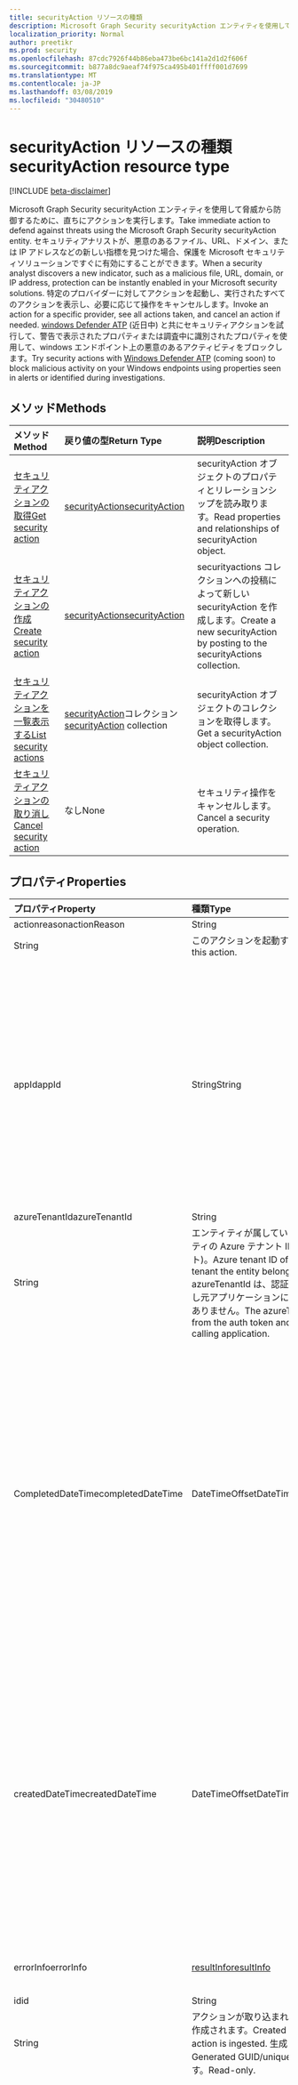 ```yaml
---
title: securityAction リソースの種類
description: Microsoft Graph Security securityAction エンティティを使用して脅威から防御するために、直ちにアクションを実行します。 セキュリティアナリストが、悪意のあるファイル、URL、ドメイン、または IP アドレスなどの新しい指標を見つけた場合、保護を Microsoft セキュリティソリューションですぐに有効にすることができます。 特定のプロバイダーに対してアクションを起動し、実行されたすべてのアクションを表示し、必要に応じて操作をキャンセルします。 windows Defender ATP (近日中) と共にセキュリティアクションを試行して、警告で表示されたプロパティまたは調査中に識別されたプロパティを使用して、windows エンドポイント上の悪意のあるアクティビティをブロックします。
localization_priority: Normal
author: preetikr
ms.prod: security
ms.openlocfilehash: 87cdc7926f44b86eba473be6bc141a2d1d2f606f
ms.sourcegitcommit: b877a8dc9aeaf74f975ca495b401ffff001d7699
ms.translationtype: MT
ms.contentlocale: ja-JP
ms.lasthandoff: 03/08/2019
ms.locfileid: "30480510"
---
```

# <a name="securityaction-resource-type"></a><span data-ttu-id="25234-106">securityAction リソースの種類</span><span class="sxs-lookup"><span data-stu-id="25234-106">securityAction resource type</span></span>

[!INCLUDE [beta-disclaimer](../../includes/beta-disclaimer.md)]

<span data-ttu-id="25234-107">Microsoft Graph Security securityAction エンティティを使用して脅威から防御するために、直ちにアクションを実行します。</span><span class="sxs-lookup"><span data-stu-id="25234-107">Take immediate action to defend against threats using the Microsoft Graph Security securityAction entity.</span></span> <span data-ttu-id="25234-108">セキュリティアナリストが、悪意のあるファイル、URL、ドメイン、または IP アドレスなどの新しい指標を見つけた場合、保護を Microsoft セキュリティソリューションですぐに有効にすることができます。</span><span class="sxs-lookup"><span data-stu-id="25234-108">When a security analyst discovers a new indicator, such as a malicious file, URL, domain, or IP address, protection can be instantly enabled in your Microsoft security solutions.</span></span> <span data-ttu-id="25234-109">特定のプロバイダーに対してアクションを起動し、実行されたすべてのアクションを表示し、必要に応じて操作をキャンセルします。</span><span class="sxs-lookup"><span data-stu-id="25234-109">Invoke an action for a specific provider, see all actions taken, and cancel an action if needed.</span></span> <span data-ttu-id="25234-110">[windows Defender ATP](https://docs.microsoft.com/windows/security/threat-protection/windows-defender-atp/windows-defender-advanced-threat-protection) (近日中) と共にセキュリティアクションを試行して、警告で表示されたプロパティまたは調査中に識別されたプロパティを使用して、windows エンドポイント上の悪意のあるアクティビティをブロックします。</span><span class="sxs-lookup"><span data-stu-id="25234-110">Try security actions with [Windows Defender ATP](https://docs.microsoft.com/windows/security/threat-protection/windows-defender-atp/windows-defender-advanced-threat-protection) (coming soon) to block malicious activity on your Windows endpoints using properties seen in alerts or identified during investigations.</span></span>

## <a name="methods"></a><span data-ttu-id="25234-111">メソッド</span><span class="sxs-lookup"><span data-stu-id="25234-111">Methods</span></span>

| <span data-ttu-id="25234-112">メソッド</span><span class="sxs-lookup"><span data-stu-id="25234-112">Method</span></span>       | <span data-ttu-id="25234-113">戻り値の型</span><span class="sxs-lookup"><span data-stu-id="25234-113">Return Type</span></span> | <span data-ttu-id="25234-114">説明</span><span class="sxs-lookup"><span data-stu-id="25234-114">Description</span></span> |
|:-------------|:------------|:------------|
| [<span data-ttu-id="25234-115">セキュリティアクションの取得</span><span class="sxs-lookup"><span data-stu-id="25234-115">Get security action</span></span>](../api/securityaction-get.md) | [<span data-ttu-id="25234-116">securityAction</span><span class="sxs-lookup"><span data-stu-id="25234-116">securityAction</span></span>](securityaction.md) | <span data-ttu-id="25234-117">securityAction オブジェクトのプロパティとリレーションシップを読み取ります。</span><span class="sxs-lookup"><span data-stu-id="25234-117">Read properties and relationships of securityAction object.</span></span> |
| [<span data-ttu-id="25234-118">セキュリティアクションの作成</span><span class="sxs-lookup"><span data-stu-id="25234-118">Create security action</span></span>](../api/securityactions-post.md) | [<span data-ttu-id="25234-119">securityAction</span><span class="sxs-lookup"><span data-stu-id="25234-119">securityAction</span></span>](securityaction.md) | <span data-ttu-id="25234-120">securityactions コレクションへの投稿によって新しい securityAction を作成します。</span><span class="sxs-lookup"><span data-stu-id="25234-120">Create a new securityAction by posting to the securityActions collection.</span></span> |
| [<span data-ttu-id="25234-121">セキュリティアクションを一覧表示する</span><span class="sxs-lookup"><span data-stu-id="25234-121">List security actions</span></span>](../api/securityactions-list.md) | <span data-ttu-id="25234-122">[securityAction](securityaction.md)コレクション</span><span class="sxs-lookup"><span data-stu-id="25234-122">[securityAction](securityaction.md) collection</span></span> | <span data-ttu-id="25234-123">securityAction オブジェクトのコレクションを取得します。</span><span class="sxs-lookup"><span data-stu-id="25234-123">Get a securityAction object collection.</span></span> |
|[<span data-ttu-id="25234-124">セキュリティアクションの取り消し</span><span class="sxs-lookup"><span data-stu-id="25234-124">Cancel security action</span></span>](../api/securityaction-cancelsecurityaction.md)|<span data-ttu-id="25234-125">なし</span><span class="sxs-lookup"><span data-stu-id="25234-125">None</span></span>|<span data-ttu-id="25234-126">セキュリティ操作をキャンセルします。</span><span class="sxs-lookup"><span data-stu-id="25234-126">Cancel a security operation.</span></span>|

## <a name="properties"></a><span data-ttu-id="25234-127">プロパティ</span><span class="sxs-lookup"><span data-stu-id="25234-127">Properties</span></span>

| <span data-ttu-id="25234-128">プロパティ</span><span class="sxs-lookup"><span data-stu-id="25234-128">Property</span></span>     | <span data-ttu-id="25234-129">種類</span><span class="sxs-lookup"><span data-stu-id="25234-129">Type</span></span>        | <span data-ttu-id="25234-130">説明</span><span class="sxs-lookup"><span data-stu-id="25234-130">Description</span></span> |
|:-------------|:------------|:------------|
|<span data-ttu-id="25234-131">actionreason</span><span class="sxs-lookup"><span data-stu-id="25234-131">actionReason</span></span>|<span data-ttu-id="25234-132">String
</span><span class="sxs-lookup"><span data-stu-id="25234-132">String</span></span>|<span data-ttu-id="25234-133">このアクションを起動する理由。</span><span class="sxs-lookup"><span data-stu-id="25234-133">Reason for invoking this action.</span></span>|
|<span data-ttu-id="25234-134">appId</span><span class="sxs-lookup"><span data-stu-id="25234-134">appId</span></span>|<span data-ttu-id="25234-135">String</span><span class="sxs-lookup"><span data-stu-id="25234-135">String</span></span>|<span data-ttu-id="25234-136">アクションを送信 (POST) した、呼び出し元アプリケーションのアプリケーション ID。</span><span class="sxs-lookup"><span data-stu-id="25234-136">The Application ID of the calling application that submitted (POST) the action.</span></span> <span data-ttu-id="25234-137">appId は、認証トークンから抽出され、呼び出し元アプリケーションによって手動で入力されることはありません。</span><span class="sxs-lookup"><span data-stu-id="25234-137">The appId should be extracted from the auth token and not entered manually by the calling application.</span></span>|
|<span data-ttu-id="25234-138">azureTenantId</span><span class="sxs-lookup"><span data-stu-id="25234-138">azureTenantId</span></span>|<span data-ttu-id="25234-139">String
</span><span class="sxs-lookup"><span data-stu-id="25234-139">String</span></span>|<span data-ttu-id="25234-140">エンティティが属しているテナントを判断するエンティティの Azure テナント ID (マルチテナントのサポート)。</span><span class="sxs-lookup"><span data-stu-id="25234-140">Azure tenant ID of the entity to determine which tenant the entity belongs to (multi-tenancy support).</span></span> <span data-ttu-id="25234-141">azureTenantId は、認証トークンから抽出され、呼び出し元アプリケーションによって手動で入力されることはありません。</span><span class="sxs-lookup"><span data-stu-id="25234-141">The azureTenantId should be extracted from the auth token and not entered manually by the calling application.</span></span>|
|<span data-ttu-id="25234-142">CompletedDateTime</span><span class="sxs-lookup"><span data-stu-id="25234-142">completedDateTime</span></span>|<span data-ttu-id="25234-143">DateTimeOffset</span><span class="sxs-lookup"><span data-stu-id="25234-143">DateTimeOffset</span></span>|<span data-ttu-id="25234-144">アクションが完了したときのタイムスタンプ。</span><span class="sxs-lookup"><span data-stu-id="25234-144">Timestamp when the action was completed.</span></span> <span data-ttu-id="25234-145">Timestamp 型は、ISO 8601 形式を使用して日付と時刻の情報を表し、必ず UTC 時間です。</span><span class="sxs-lookup"><span data-stu-id="25234-145">The Timestamp type represents date and time information using ISO 8601 format and is always in UTC time.</span></span> <span data-ttu-id="25234-146">たとえば、2014 年 1 月 1 日午前 0 時 (UTC) は、次のようになります。`'2014-01-01T00:00:00Z'`</span><span class="sxs-lookup"><span data-stu-id="25234-146">For example, midnight UTC on Jan 1, 2014 would look like this: `'2014-01-01T00:00:00Z'`</span></span>|
|<span data-ttu-id="25234-147">createdDateTime</span><span class="sxs-lookup"><span data-stu-id="25234-147">createdDateTime</span></span>|<span data-ttu-id="25234-148">DateTimeOffset</span><span class="sxs-lookup"><span data-stu-id="25234-148">DateTimeOffset</span></span>|<span data-ttu-id="25234-149">アクションが作成されたときのタイムスタンプ。</span><span class="sxs-lookup"><span data-stu-id="25234-149">Timestamp when the action is created.</span></span> <span data-ttu-id="25234-150">Timestamp 型は、ISO 8601 形式を使用して日付と時刻の情報を表し、必ず UTC 時間です。</span><span class="sxs-lookup"><span data-stu-id="25234-150">The Timestamp type represents date and time information using ISO 8601 format and is always in UTC time.</span></span> <span data-ttu-id="25234-151">たとえば、2014 年 1 月 1 日午前 0 時 (UTC) は、次のようになります。`'2014-01-01T00:00:00Z'`</span><span class="sxs-lookup"><span data-stu-id="25234-151">For example, midnight UTC on Jan 1, 2014 would look like this: `'2014-01-01T00:00:00Z'`</span></span>|
|<span data-ttu-id="25234-152">errorInfo</span><span class="sxs-lookup"><span data-stu-id="25234-152">errorInfo</span></span>|[<span data-ttu-id="25234-153">resultInfo</span><span class="sxs-lookup"><span data-stu-id="25234-153">resultInfo</span></span>](resultinfo.md)| <span data-ttu-id="25234-154">アクションが失敗した場合のエラー情報。</span><span class="sxs-lookup"><span data-stu-id="25234-154">Error info when the action fails.</span></span>|
|<span data-ttu-id="25234-155">id</span><span class="sxs-lookup"><span data-stu-id="25234-155">id</span></span>|<span data-ttu-id="25234-156">String
</span><span class="sxs-lookup"><span data-stu-id="25234-156">String</span></span>| <span data-ttu-id="25234-157">アクションが取り込まれたの場合に、システムによって作成されます。</span><span class="sxs-lookup"><span data-stu-id="25234-157">Created by the system when the action is ingested.</span></span> <span data-ttu-id="25234-158">生成された GUID/一意の識別子。</span><span class="sxs-lookup"><span data-stu-id="25234-158">Generated GUID/unique identifier.</span></span> <span data-ttu-id="25234-159">値の取得のみ可能です。</span><span class="sxs-lookup"><span data-stu-id="25234-159">Read-only.</span></span>|
|<span data-ttu-id="25234-160">lastactiondatetime</span><span class="sxs-lookup"><span data-stu-id="25234-160">lastActionDateTime</span></span>|<span data-ttu-id="25234-161">DateTimeOffset</span><span class="sxs-lookup"><span data-stu-id="25234-161">DateTimeOffset</span></span>| <span data-ttu-id="25234-162">このアクションが最後に更新されたときのタイムスタンプ。</span><span class="sxs-lookup"><span data-stu-id="25234-162">Timestamp when this action was last updated.</span></span> <span data-ttu-id="25234-163">Timestamp 型は、ISO 8601 形式を使用して日付と時刻の情報を表し、必ず UTC 時間です。</span><span class="sxs-lookup"><span data-stu-id="25234-163">The Timestamp type represents date and time information using ISO 8601 format and is always in UTC time.</span></span> <span data-ttu-id="25234-164">たとえば、2014 年 1 月 1 日午前 0 時 (UTC) は、次のようになります。`'2014-01-01T00:00:00Z'`</span><span class="sxs-lookup"><span data-stu-id="25234-164">For example, midnight UTC on Jan 1, 2014 would look like this: `'2014-01-01T00:00:00Z'`</span></span>|
|<span data-ttu-id="25234-165">name</span><span class="sxs-lookup"><span data-stu-id="25234-165">name</span></span>|<span data-ttu-id="25234-166">String</span><span class="sxs-lookup"><span data-stu-id="25234-166">String</span></span>| <span data-ttu-id="25234-167">アクション名。</span><span class="sxs-lookup"><span data-stu-id="25234-167">Action name.</span></span>|
|<span data-ttu-id="25234-168">parameters</span><span class="sxs-lookup"><span data-stu-id="25234-168">parameters</span></span>|<span data-ttu-id="25234-169">[keyValuePair](keyvaluepair.md) コレクション</span><span class="sxs-lookup"><span data-stu-id="25234-169">[keyValuePair](keyvaluepair.md) collection</span></span>| <span data-ttu-id="25234-170">アクションを呼び出すために必要なパラメーター (キーと値のペア) のコレクション (たとえば、ブロックする URL または filehash など)。</span><span class="sxs-lookup"><span data-stu-id="25234-170">Collection of parameters (key-value pairs) necessary to invoke the action, e.g. URL or fileHash to block, etc.).</span></span> <span data-ttu-id="25234-171">**必須**</span><span class="sxs-lookup"><span data-stu-id="25234-171">**Required**</span></span>|
|<span data-ttu-id="25234-172">示し</span><span class="sxs-lookup"><span data-stu-id="25234-172">states</span></span>|<span data-ttu-id="25234-173">[securityactionstate](securityactionstate.md)コレクション</span><span class="sxs-lookup"><span data-stu-id="25234-173">[securityActionState](securityactionstate.md) collection</span></span>|<span data-ttu-id="25234-174">アクションの履歴を保持する securityactionstate のコレクション。</span><span class="sxs-lookup"><span data-stu-id="25234-174">Collection of securityActionState to keep the history of an action.</span></span>|
|<span data-ttu-id="25234-175">status</span><span class="sxs-lookup"><span data-stu-id="25234-175">status</span></span>|<span data-ttu-id="25234-176">string</span><span class="sxs-lookup"><span data-stu-id="25234-176">string</span></span>| <span data-ttu-id="25234-177">アクションの状態。</span><span class="sxs-lookup"><span data-stu-id="25234-177">Status of the action.</span></span> <span data-ttu-id="25234-178">可能な値は、`NotStarted`、`Running`、`Completed`、`Failed` です。</span><span class="sxs-lookup"><span data-stu-id="25234-178">Possible values are: `NotStarted`, `Running`, `Completed`, `Failed`.</span></span>|
|<span data-ttu-id="25234-179">user</span><span class="sxs-lookup"><span data-stu-id="25234-179">user</span></span>|<span data-ttu-id="25234-180">String
</span><span class="sxs-lookup"><span data-stu-id="25234-180">String</span></span>| <span data-ttu-id="25234-181">アクションを送信 (POST) した、サインインしているユーザーのユーザープリンシパル名。</span><span class="sxs-lookup"><span data-stu-id="25234-181">The user principal name of the signed-in user that submitted  (POST) the action.</span></span> <span data-ttu-id="25234-182">ユーザーは、認証トークンから抽出され、呼び出し元アプリケーションによって手動で入力されることはありません。</span><span class="sxs-lookup"><span data-stu-id="25234-182">The user should be extracted from the auth token and not entered manually by the calling application.</span></span>|
|<span data-ttu-id="25234-183">vendorInformation</span><span class="sxs-lookup"><span data-stu-id="25234-183">vendorInformation</span></span>|[<span data-ttu-id="25234-184">securityVendorInformation</span><span class="sxs-lookup"><span data-stu-id="25234-184">securityVendorInformation</span></span>](securityvendorinformation.md)|<span data-ttu-id="25234-185">セキュリティ製品/サービスベンダー、プロバイダー、およびサブプロバイダに関する詳細を含む複合型 (ベンダー = Microsoft; provider = Windows Defender ATP; サブプロバイダ = AppLocker)。</span><span class="sxs-lookup"><span data-stu-id="25234-185">Complex Type containing details about the Security product/service vendor, provider, and sub-provider (e.g. vendor=Microsoft; provider=Windows Defender ATP; sub-provider=AppLocker).</span></span>|

## <a name="relationships"></a><span data-ttu-id="25234-186">リレーションシップ</span><span class="sxs-lookup"><span data-stu-id="25234-186">Relationships</span></span>

<span data-ttu-id="25234-187">なし</span><span class="sxs-lookup"><span data-stu-id="25234-187">None</span></span>

## <a name="json-representation"></a><span data-ttu-id="25234-188">JSON 表記</span><span class="sxs-lookup"><span data-stu-id="25234-188">JSON representation</span></span>

<span data-ttu-id="25234-189">リソースの JSON 表記を次に示します。</span><span class="sxs-lookup"><span data-stu-id="25234-189">The following is a JSON representation of the resource.</span></span>

<!-- {
  "blockType": "resource",
  "optionalProperties": [

  ],
  "@odata.type": "microsoft.graph.securityAction",
  "baseType": "",
  "keyProperty": "id"
}-->

```json
{
  "actionReason": "String",
  "appId": "String",
  "azureTenantId": "String",
  "clientContext": "String",
  "completedDateTime": "String (timestamp)",
  "createdDateTime": "String (timestamp)",
  "errorInfo": {"@odata.type": "microsoft.graph.resultInfo"},
  "id": "String (identifier)",
  "lastActionDateTime": "String (timestamp)",
  "name": "String",
  "parameters": [{"@odata.type": "microsoft.graph.keyValuePair"}],
  "states": [{"@odata.type": "microsoft.graph.securityActionState"}],
  "status": "string",
  "user": "String",
  "vendorInformation": {"@odata.type": "microsoft.graph.securityVendorInformation"}
}
```

<!-- uuid: 16cd6b66-4b1a-43a1-adaf-3a886856ed98
2019-02-04 14:57:30 UTC -->
<!-- {
  "type": "#page.annotation",
  "description": "securityAction resource",
  "keywords": "",
  "section": "documentation",
  "tocPath": ""
}-->